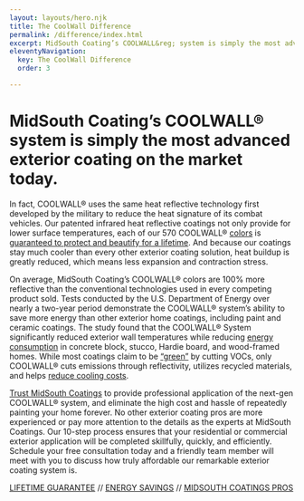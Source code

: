 ```yaml
---
layout: layouts/hero.njk
title: The CoolWall Difference
permalink: /difference/index.html
excerpt: MidSouth Coating’s COOLWALL&reg; system is simply the most advanced exterior coating on the market today.
eleventyNavigation:
  key: The CoolWall Difference
  order: 3

---
```


# MidSouth Coating’s COOLWALL&reg; system is simply the most advanced exterior coating on the market today.

In fact, COOLWALL&reg; uses the same heat reflective technology first developed by the military to reduce the heat signature of its combat vehicles. Our patented infrared heat reflective coatings not only provide for lower surface temperatures, each of our 570 COOLWALL&reg; [colors](/color-chart) is [guaranteed to protect and beautify for a lifetime](/difference/guarantee). And because our coatings stay much cooler than every other exterior coating solution, heat buildup is greatly reduced, which means less expansion and contraction stress. 

On average, MidSouth Coating’s COOLWALL&reg; colors are 100% more reflective than the conventional technologies used in every competing product sold. Tests conducted by the U.S. Department of Energy over nearly a two-year period demonstrate the COOLWALL&reg; system’s ability to save more energy than other exterior home coatings, including paint and ceramic coatings. The study found that the COOLWALL&reg; System significantly reduced exterior wall temperatures while reducing [energy consumption](/difference/energy-savings) in concrete block, stucco, Hardie board, and wood-framed homes. While most coatings claim to be [“green”](/difference/energy-savings) by cutting VOCs, only COOLWALL&reg; cuts emissions through reflectivity, utilizes recycled materials, and helps [reduce cooling costs](/differnece/energy-savings). 

[Trust MidSouth Coatings](/difference/pros) to provide professional application of the next-gen COOLWALL&reg; system, and eliminate the high cost and hassle of repeatedly painting your home forever. No other exterior coating pros are more experienced or pay more attention to the details as the experts at MidSouth Coatings. Our 10-step process ensures that your residential or commercial exterior application will be completed skillfully, quickly, and efficiently. Schedule your free consultation today and a friendly team member will meet with you to discuss how truly affordable our remarkable exterior coating system is.

[LIFETIME GUARANTEE](/difference/guarantee) // [ENERGY SAVINGS](/difference/energy-savings) // [MIDSOUTH COATINGS PROS](/difference/pros)
